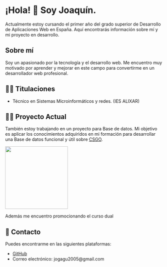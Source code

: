<body>
  <div class="container">
    <h1>¡Hola! 👋 Soy Joaquín.</h1>
    <p>Actualmente estoy cursando el primer año del grado superior de Desarrollo de Aplicaciones Web en España. Aquí encontrarás información sobre mí y mi proyecto en desarrollo.</p>
    <h2>Sobre mí</h2>
    <p>Soy un apasionado por la tecnología y el desarrollo web. Me encuentro muy motivado por aprender y mejorar en este campo para convertirme en un desarrollador web profesional.</p>
    <h2> 👨‍🏫 Titulaciones </h2>
    <ul>
      <li>Técnico en Sistemas Microinformáticos y redes. (IES ALIXAR)</li>
      <p></p>
    </ul>
    <h2> 👨‍💻 Proyecto Actual</h2>
    <p>También estoy trabajando en un proyecto para Base de datos. Mi objetivo es aplicar los conocimientos adquiridos en mi formación para desarrollar una Base de datos funcional y útil sobre <a href="https://github.com/magugolenc/Proyecto-Base-de-datos">CSGO</a>.</p>
    <a href="https://store.steampowered.com/app/730/CounterStrike_2/"><img src="https://repository-images.githubusercontent.com/20169581/3fbcf480-71c7-11ea-8d8d-5be3b385641d" height=200px></a> 
    <p>Además me encuentro promocionando el curso dual</p>
    <h2> 🔎 Contacto</h2>
    <p>Puedes encontrarme en las siguientes plataformas:</p>
    <ul>
      <li><a href="https://github.com/gagus5">GitHub</a></li>
      <li>Correo electrónico: jogagu2005@gmail.com</li>
    </ul>
  </div>
</body>
</html>
